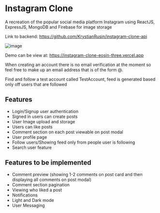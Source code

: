 # Instagram Clone

A recreation of the popular social media platform Instagram using ReactJS, ExpressJS, MongoDB and Firebase for image storage

Link to backend: https://github.com/KrystianRusin/instagram-clone-api

![image](https://github.com/KrystianRusin/instagram-clone/assets/36743674/6b403fa1-2479-476f-8aaf-5e48482b499c)

Demo can be view at: https://instagram-clone-eosin-three.vercel.app

When creating an account there is no email verification at the moment so feel free to make up an email address that is of the form <name>@<domain>.<TLD>

Find and follow a test account called TestAccount, feed is generated based only off users that are followed

## Features

- Login/Signup user authentication
- Signed in users can create posts
- User Image upload and storage
- Users can like posts
- Comment section on each post viewable on post modal
- User profile page
- Follow users/Showing feed only from people user is following
- Search user feature

## Features to be implemented

- Comment preview (showing 1-2 comments on post card and then displaying all comments on post modal)
- Comment section pagination
- Viewing who liked a post
- Notifications
- Light and Dark mode
- User Messaging
